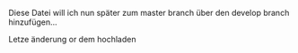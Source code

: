 Diese Datei will ich nun später zum master branch über den develop branch hinzufügen...

Letze änderung or dem hochladen